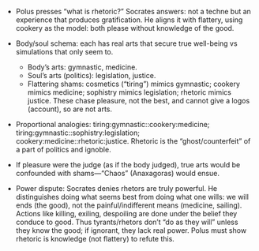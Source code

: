 - Polus presses “what is rhetoric?” Socrates answers: not a techne but an experience that produces gratification. He aligns it with flattery, using cookery as the model: both please without knowledge of the good.

- Body/soul schema: each has real arts that secure true well-being vs simulations that only seem to. 
  - Body’s arts: gymnastic, medicine. 
  - Soul’s arts (politics): legislation, justice. 
  - Flattering shams: cosmetics (“tiring”) mimics gymnastic; cookery mimics medicine; sophistry mimics legislation; rhetoric mimics justice. These chase pleasure, not the best, and cannot give a logos (account), so are not arts.

- Proportional analogies: tiring:gymnastic::cookery:medicine; tiring:gymnastic::sophistry:legislation; cookery:medicine::rhetoric:justice. Rhetoric is the “ghost/counterfeit” of a part of politics and ignoble.

- If pleasure were the judge (as if the body judged), true arts would be confounded with shams—“Chaos” (Anaxagoras) would ensue.

- Power dispute: Socrates denies rhetors are truly powerful. He distinguishes doing what seems best from doing what one wills: we will ends (the good), not the painful/indifferent means (medicine, sailing). Actions like killing, exiling, despoiling are done under the belief they conduce to good. Thus tyrants/rhetors don’t “do as they will” unless they know the good; if ignorant, they lack real power. Polus must show rhetoric is knowledge (not flattery) to refute this.